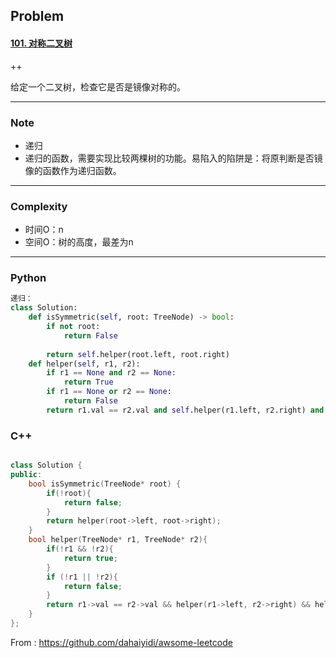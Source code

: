 ## Problem

#### [101. 对称二叉树](https://leetcode-cn.com/problems/symmetric-tree/)

++

给定一个二叉树，检查它是否是镜像对称的。

------

### Note

- 递归
- 递归的函数，需要实现比较两棵树的功能。易陷入的陷阱是：将原判断是否镜像的函数作为递归函数。

------

### Complexity

- 时间O：n
- 空间O：树的高度，最差为n

------

### Python

```python
递归：
class Solution:
    def isSymmetric(self, root: TreeNode) -> bool:
        if not root:
            return False
        
        return self.helper(root.left, root.right)
    def helper(self, r1, r2):
        if r1 == None and r2 == None:
            return True
        if r1 == None or r2 == None:
            return False
        return r1.val == r2.val and self.helper(r1.left, r2.right) and self.helper(r1.right, r2.left)
```

### C++

```C++

class Solution {
public:
    bool isSymmetric(TreeNode* root) {
        if(!root){
            return false;
        }
        return helper(root->left, root->right);
    }
    bool helper(TreeNode* r1, TreeNode* r2){
        if(!r1 && !r2){
            return true;
        }
        if (!r1 || !r2){
            return false;
        }
        return r1->val == r2->val && helper(r1->left, r2->right) && helper(r1->right, r2->left);
    }
};
```



From : https://github.com/dahaiyidi/awsome-leetcode

